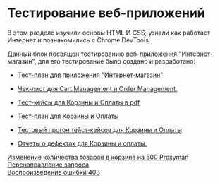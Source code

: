 # Тестирование веб-приложений
В этом разделе изучили основы HTML И CSS, узнали как работает Интернет и познакомились с Chrome DevTools.

Данный блок посвящен тестированию веб-приложения "Интернет-магазин", для его тестирование было создано и разработано:

- [Тест-план для приложения "Интернет-магазин"](https://docs.google.com/spreadsheets/d/1T0KbtRfdSInz631rTWLagbYRech_zAaog8lCMOJHl7k/edit#gid=0)

- [Чек-лист для Cart Management и Order Management.](https://docs.google.com/spreadsheets/d/1Eezj5-EhUAEb8hDYn9O_MSCtsF72aGGhv6cs1zzgn-M/edit#gid=0)

- [Тест-кейсы для Корзины и Оплаты в pdf](https://github.com/Ilgamova/web/files/15349151/G7-2024-05-17_Liia.Ilgamova.pdf)  
- [Тест-план для Корзины и Оплаты](https://app.qase.io/project/G7?previewMode=side&suite=173)

- [Тестовый прогон тейст-кейсов для Корзины и Оплаты](https://github.com/Ilgamova/web/files/15374737/Express_run_Liia.Ilgamova.pdf)  
- [Отчеты о дефектах для Корзины и оплаты.](https://docs.google.com/spreadsheets/d/1q7W0HBJe85OZbYtmTQqaASE5hMBA1ZCmb4B0q1ZbPdE/edit#gid=0)

[Изменение количества товаров в корзине на 500 Proxyman](https://photos.app.goo.gl/xHSPaYcEwpUj8LK2A)  
  [Перенаправление запроса](https://photos.app.goo.gl/ezW3DzkEd7usoumq9)  
  [Воспроизведение ошибки 403](https://photos.app.goo.gl/bXtPeoVKixZYSV7e7)  
